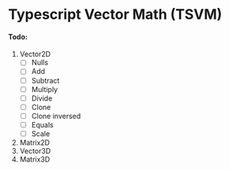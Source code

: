 # Typescript Vector Math (TSVM)

#### Todo:
1. Vector2D
    - [ ] Nulls
    - [ ] Add
    - [ ] Subtract
    - [ ] Multiply
    - [ ] Divide
    - [ ] Clone
    - [ ] Clone inversed
    - [ ] Equals
    - [ ] Scale
2. Matrix2D
3. Vector3D
4. Matrix3D
